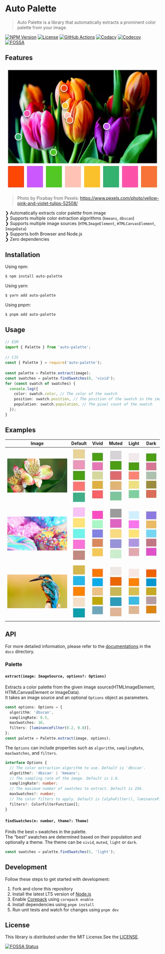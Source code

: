 # Auto Palette

> Auto Palette is a library that automatically extracts a prominent color palette from your image.

[![NPM Version](https://img.shields.io/npm/v/auto-palette)](https://www.npmjs.com/package/auto-palette)
[![License](https://img.shields.io/npm/l/auto-palette)](https://github.com/t28hub/auto-palette-ts/blob/main/LICENSE)
[![GitHub Actions](https://github.com/t28hub/auto-palette-ts/actions/workflows/build.yml/badge.svg)](https://github.com/t28hub/auto-palette-ts/actions/workflows/build.yml)
[![Codacy](https://app.codacy.com/project/badge/Grade/f133835017b04752aa3758dc62a8602e)](https://app.codacy.com/gh/t28hub/auto-palette-ts/dashboard?utm_source=gh&utm_medium=referral&utm_content=&utm_campaign=Badge_grade)
[![Codecov](https://codecov.io/gh/t28hub/auto-palette-ts/graph/badge.svg?token=F5obdWWvEt)](https://codecov.io/gh/t28hub/auto-palette-ts)
[![FOSSA](https://app.fossa.com/api/projects/custom%2B14538%2Fgithub.com%2Ft28hub%2Fauto-palette-ts.svg?type=shield&issueType=license)](https://app.fossa.com/projects/custom%2B14538%2Fgithub.com%2Ft28hub%2Fauto-palette-ts?ref=badge_shield&issueType=license)

## Features
![Color palette extracted from an image using Auto Palette](./docs/assets/screenshot.webp)
> Photo by Pixabay from Pexels: https://www.pexels.com/photo/yellow-pink-and-violet-tulips-52508/
 
❯ Automatically extracts color palette from image<br>
❯ Supports multiple color extraction algorithms (`kmeans`, `dbscan`)<br>
❯ Supports multiple image sources (`HTMLImageElement`, `HTMLCanvasElement`, `ImageData`)<br>
❯ Supports both Browser and Node.js<br>
❯ Zero dependencies<br>

## Installation
Using npm:
```bash
$ npm install auto-palette
```
Using yarn:
```bash
$ yarn add auto-palette
```
Using pnpm:
```bash
$ pnpm add auto-palette
```

## Usage
```ts
// ESM
import { Palette } from 'auto-palette';

// CJS
const { Palette } = require('auto-palette');

const palette = Palette.extract(image);
const swatches = palette.findSwatches(8, 'vivid');
for (const swatch of swatches) {
  console.log({
    color: swatch.color, // The color of the swatch
    position: swatch.position, // The position of the swatch in the image
    population: swatch.population, // The pixel count of the swatch
  });
}
```

## Examples

|                                                       Image                                                        |                    Default                     |                    Vivid                     |                    Muted                     |                    Light                     |                    Dark                     |
|:------------------------------------------------------------------------------------------------------------------:|:----------------------------------------------:|:--------------------------------------------:|:--------------------------------------------:|:--------------------------------------------:|:-------------------------------------------:|
|  [![](./docs/assets/pexels-132468.webp)](https://www.pexels.com/photo/two-pink-and-green-orchid-flowers-132468/)   | ![](./docs/assets/pexels-132468-default.webp)  | ![](./docs/assets/pexels-132468-vivid.webp)  | ![](./docs/assets/pexels-132468-muted.webp)  | ![](./docs/assets/pexels-132468-light.webp)  | ![](./docs/assets/pexels-132468-dark.webp)  |
|     [![](./docs/assets/pexels-1191639.webp)](https://www.pexels.com/photo/closeup-photo-of-doughnuts-1191639/)     | ![](./docs/assets/pexels-1191639-default.webp) | ![](./docs/assets/pexels-1191639-vivid.webp) | ![](./docs/assets/pexels-1191639-muted.webp) | ![](./docs/assets/pexels-1191639-light.webp) | ![](./docs/assets/pexels-1191639-dark.webp) |
| [![](./docs/assets/pexels-326900.webp)](https://www.pexels.com/photo/close-up-photo-of-perched-kingfisher-326900/) | ![](./docs/assets/pexels-326900-default.webp)  | ![](./docs/assets/pexels-326900-vivid.webp)  | ![](./docs/assets/pexels-326900-muted.webp)  | ![](./docs/assets/pexels-326900-light.webp)  | ![](./docs/assets/pexels-326900-dark.webp)  |

## API

For more detailed information, please refer to the [documentations](https://github.com/t28hub/auto-palette-ts/tree/main/docs) in the `docs` directory.

### Palette
#### `extract(image: ImageSource, options?: Options)`
Extracts a color palette from the given image source(HTMLImageElement, HTMLCanvasElement or ImageData).  
It takes an image source and an optional `Options` object as parameters.
```ts
const options: Options = {
  algorithm: 'dbscan',
  samplingRate: 0.5,
  maxSwatches: 16,
  filters: [luminanceFilter(0.2, 0.8)],
};
const palette = Palette.extract(image, options);
```

The `Options` can include properties such as `algorithm`, `samplingRate`, `maxSwatches`, and `filters`.

```ts
interface Options {
  // The color extraction algorithm to use. Default is 'dbscan'.
  algotithm?: 'dbscan' | 'kmeans';
  // The sampling rate of the image. Default is 1.0.
  samplingRate?: number;
  // The maximum number of swatches to extract. Default is 256.
  maxSwatches?: number;
  // The color filters to apply. Default is [alphaFilter(), luminanceFilter()].
  filters?: ColorFilterFunction[];
}
```

#### `findSwatches(n: number, theme?: Theme)`
Finds the best `n` swatches in the palette.  
The “best” swatches are determined based on their population and optionally a theme.
The theme can be `vivid`, `muted`, `light` or `dark`.
```ts
const swatches = palette.findSwatches(5, 'light');
```

## Development

Follow these steps to get started with development:

1. Fork and clone this repository
2. Install the latest LTS version of [Node.js](https://nodejs.org/en)
3. Enable [Corepack](https://github.com/nodejs/corepack) using `corepack enable`
4. Install dependencies using `pnpm install`
5. Run unit tests and watch for changes using `pnpm dev`

## License

This library is distributed under the MIT License.See the [LICENSE](https://github.com/t28hub/auto-palette-ts/blob/main/LICENSE).

[![FOSSA Status](https://app.fossa.com/api/projects/custom%2B14538%2Fgithub.com%2Ft28hub%2Fauto-palette-ts.svg?type=large&issueType=license)](https://app.fossa.com/projects/custom%2B14538%2Fgithub.com%2Ft28hub%2Fauto-palette-ts?ref=badge_large&issueType=license)
